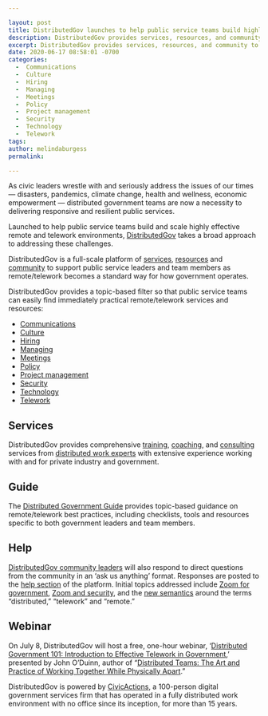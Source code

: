 ```yaml
---

layout: post
title: DistributedGov launches to help public service teams build highly effective remote and telework environments 
description: DistributedGov provides services, resources, and community to help government agencies address current issues and build a more resilient future.
excerpt: DistributedGov provides services, resources, and community to help government agencies address current issues and build a more resilient future.
date: 2020-06-17 08:58:01 -0700
categories:
  -  Communications
  -  Culture
  -  Hiring
  -  Managing
  -  Meetings
  -  Policy
  -  Project management
  -  Security
  -  Technology
  -  Telework
tags: 
author: melindaburgess
permalink: 

---
```


As civic leaders wrestle with and seriously address the issues of our times — disasters, pandemics, climate change, health and wellness, economic empowerment — distributed government teams are now a necessity to delivering responsive and resilient public services.

Launched to help public service teams build and scale highly effective remote and telework environments, [DistributedGov](https://distributedgov.com/) takes a broad approach to addressing these challenges.

DistributedGov is a full-scale platform of [services](/services), [resources](/guide) and [community](/community) to support public service leaders and team members as remote/telework becomes a standard way for how government operates.

DistributedGov provides a topic-based filter so that public service teams can easily find immediately practical remote/telework services and resources:

- [Communications](https://distributedgov.com/topics/communications)
- [Culture](https://distributedgov.com/topics/culture)
- [Hiring](https://distributedgov.com/topics/hiring)
- [Managing](https://distributedgov.com/topics/managing)
- [Meetings](https://distributedgov.com/topics/meetings)
- [Policy](https://distributedgov.com/topics/policy)
- [Project management](https://distributedgov.com/topics/project-management)
- [Security](https://distributedgov.com/topics/security)
- [Technology](https://distributedgov.com/topics/technology)
- [Telework](https://distributedgov.com/topics/telework)

## Services
DistributedGov provides comprehensive [training](/training), [coaching](/coaching), and [consulting](/consulting) services from [distributed work experts](/people) with extensive experience working with and for private industry and government.

## Guide
The [Distributed Government Guide](/guide) provides topic-based guidance on remote/telework best practices, including checklists, tools and resources specific to both government leaders and team members.

## Help
[DistributedGov community leaders](/people) will also respond to direct questions from the community in an ‘ask us anything’ format. Responses are posted to the [help section](/help) of the platform. Initial topics addressed include [Zoom for government](/help/zoom-for-government), [Zoom and security](/help/zoom-security-zoom-bombing), and the [new semantics](/help/why-are-they-called-distributed-teams) around the terms “distributed,” “telework” and “remote.”

## Webinar
On July 8, DistributedGov will host a free, one-hour webinar, ‘[Distributed Government 101: Introduction to Effective Telework in Government](/training/introduction-to-effective-telework-in-government),’ presented by John O’Duinn, author of “[Distributed Teams: The Art and Practice of Working Together While Physically Apart](https://www.amzn.com/1732254907).”

DistributedGov is powered by [CivicActions](https://civicactions.com/), a 100-person digital government services firm that has operated in a fully distributed work environment with no office since its inception, for more than 15 years.
